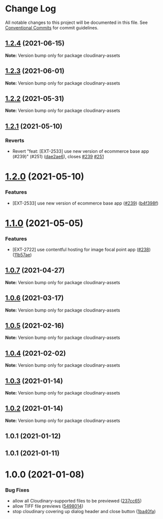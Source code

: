 # Change Log

All notable changes to this project will be documented in this file.
See [Conventional Commits](https://conventionalcommits.org) for commit guidelines.

## [1.2.4](https://github.com/contentful/apps/compare/cloudinary-assets@1.2.3...cloudinary-assets@1.2.4) (2021-06-15)

**Note:** Version bump only for package cloudinary-assets





## [1.2.3](https://github.com/contentful/apps/compare/cloudinary-assets@1.2.2...cloudinary-assets@1.2.3) (2021-06-01)

**Note:** Version bump only for package cloudinary-assets





## [1.2.2](https://github.com/contentful/apps/compare/cloudinary-assets@1.2.1...cloudinary-assets@1.2.2) (2021-05-31)

**Note:** Version bump only for package cloudinary-assets





## [1.2.1](https://github.com/contentful/apps/compare/cloudinary-assets@1.2.0...cloudinary-assets@1.2.1) (2021-05-10)


### Reverts

* Revert "feat: [EXT-2533] use new version of ecommerce base app (#239)" (#251) ([dae2ae6](https://github.com/contentful/apps/commit/dae2ae66181543a93981b1b97cc9dfc71e5abf16)), closes [#239](https://github.com/contentful/apps/issues/239) [#251](https://github.com/contentful/apps/issues/251)





# [1.2.0](https://github.com/contentful/apps/compare/cloudinary-assets@1.1.0...cloudinary-assets@1.2.0) (2021-05-10)


### Features

* [EXT-2533] use new version of ecommerce base app ([#239](https://github.com/contentful/apps/issues/239)) ([b4f398f](https://github.com/contentful/apps/commit/b4f398f7fe4fb2952e8505a7657b876861fe3a24))





# [1.1.0](https://github.com/contentful/apps/compare/cloudinary-assets@1.0.7...cloudinary-assets@1.1.0) (2021-05-05)


### Features

* [EXT-2722] use contentful hosting for image focal point app ([#238](https://github.com/contentful/apps/issues/238)) ([11b57ae](https://github.com/contentful/apps/commit/11b57ae3e4fb5dd376544d89056430b71883517c))





## [1.0.7](https://github.com/contentful/apps/compare/cloudinary-assets@1.0.6...cloudinary-assets@1.0.7) (2021-04-27)

**Note:** Version bump only for package cloudinary-assets





## [1.0.6](https://github.com/contentful/apps/compare/cloudinary-assets@1.0.5...cloudinary-assets@1.0.6) (2021-03-17)

**Note:** Version bump only for package cloudinary-assets





## [1.0.5](https://github.com/contentful/apps/compare/cloudinary-assets@1.0.4...cloudinary-assets@1.0.5) (2021-02-16)

**Note:** Version bump only for package cloudinary-assets





## [1.0.4](https://github.com/contentful/apps/compare/cloudinary-assets@1.0.3...cloudinary-assets@1.0.4) (2021-02-02)

**Note:** Version bump only for package cloudinary-assets





## [1.0.3](https://github.com/contentful/apps/compare/cloudinary-assets@1.0.2...cloudinary-assets@1.0.3) (2021-01-14)

**Note:** Version bump only for package cloudinary-assets





## [1.0.2](https://github.com/contentful/apps/compare/cloudinary-assets@1.0.1...cloudinary-assets@1.0.2) (2021-01-14)

**Note:** Version bump only for package cloudinary-assets





## 1.0.1 (2021-01-12)



## 1.0.1 (2021-01-11)



# 1.0.0 (2021-01-08)


### Bug Fixes

* allow all Cloudinary-supported files to be previewed ([237cc65](https://github.com/contentful/apps/commit/237cc65e783e71fd11f1289ed23af82eaedd84c5))
* allow TIFF file previews ([5498014](https://github.com/contentful/apps/commit/5498014097b3bad0fb31bcda5838efe8c3ef4587))
* stop cloudinary covering up dialog header and close button ([1ba40fa](https://github.com/contentful/apps/commit/1ba40fa053dcd052280e37b8f8d452673a3fa803))

